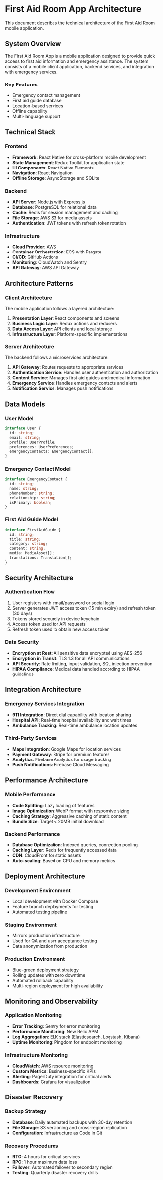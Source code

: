 # First Aid Room App Architecture

This document describes the technical architecture of the First Aid Room mobile application.

## System Overview

The First Aid Room App is a mobile application designed to provide quick access to first aid information and emergency assistance. The system consists of a mobile client application, backend services, and integration with emergency services.

### Key Features
- Emergency contact management
- First aid guide database
- Location-based services
- Offline capability
- Multi-language support

## Technical Stack

### Frontend
- **Framework**: React Native for cross-platform mobile development
- **State Management**: Redux Toolkit for application state
- **UI Components**: React Native Elements
- **Navigation**: React Navigation
- **Offline Storage**: AsyncStorage and SQLite

### Backend
- **API Server**: Node.js with Express.js
- **Database**: PostgreSQL for relational data
- **Cache**: Redis for session management and caching
- **File Storage**: AWS S3 for media assets
- **Authentication**: JWT tokens with refresh token rotation

### Infrastructure
- **Cloud Provider**: AWS
- **Container Orchestration**: ECS with Fargate
- **CI/CD**: GitHub Actions
- **Monitoring**: CloudWatch and Sentry
- **API Gateway**: AWS API Gateway

## Architecture Patterns

### Client Architecture
The mobile application follows a layered architecture:

1. **Presentation Layer**: React components and screens
2. **Business Logic Layer**: Redux actions and reducers
3. **Data Access Layer**: API clients and local storage
4. **Infrastructure Layer**: Platform-specific implementations

### Server Architecture
The backend follows a microservices architecture:

1. **API Gateway**: Routes requests to appropriate services
2. **Authentication Service**: Handles user authentication and authorization
3. **Content Service**: Manages first aid guides and medical information
4. **Emergency Service**: Handles emergency contacts and alerts
5. **Notification Service**: Manages push notifications

## Data Models

### User Model
```typescript
interface User {
  id: string;
  email: string;
  profile: UserProfile;
  preferences: UserPreferences;
  emergencyContacts: EmergencyContact[];
}
```

### Emergency Contact Model
```typescript
interface EmergencyContact {
  id: string;
  name: string;
  phoneNumber: string;
  relationship: string;
  isPrimary: boolean;
}
```

### First Aid Guide Model
```typescript
interface FirstAidGuide {
  id: string;
  title: string;
  category: string;
  content: string;
  media: MediaAsset[];
  translations: Translation[];
}
```

## Security Architecture

### Authentication Flow
1. User registers with email/password or social login
2. Server generates JWT access token (15 min expiry) and refresh token (30 days)
3. Tokens stored securely in device keychain
4. Access token used for API requests
5. Refresh token used to obtain new access token

### Data Security
- **Encryption at Rest**: All sensitive data encrypted using AES-256
- **Encryption in Transit**: TLS 1.3 for all API communications
- **API Security**: Rate limiting, input validation, SQL injection prevention
- **HIPAA Compliance**: Medical data handled according to HIPAA guidelines

## Integration Architecture

### Emergency Services Integration
- **911 Integration**: Direct dial capability with location sharing
- **Hospital API**: Real-time hospital availability and wait times
- **Ambulance Tracking**: Real-time ambulance location updates

### Third-Party Services
- **Maps Integration**: Google Maps for location services
- **Payment Gateway**: Stripe for premium features
- **Analytics**: Firebase Analytics for usage tracking
- **Push Notifications**: Firebase Cloud Messaging

## Performance Architecture

### Mobile Performance
- **Code Splitting**: Lazy loading of features
- **Image Optimization**: WebP format with responsive sizing
- **Caching Strategy**: Aggressive caching of static content
- **Bundle Size**: Target < 20MB initial download

### Backend Performance
- **Database Optimization**: Indexed queries, connection pooling
- **Caching Layer**: Redis for frequently accessed data
- **CDN**: CloudFront for static assets
- **Auto-scaling**: Based on CPU and memory metrics

## Deployment Architecture

### Development Environment
- Local development with Docker Compose
- Feature branch deployments for testing
- Automated testing pipeline

### Staging Environment
- Mirrors production infrastructure
- Used for QA and user acceptance testing
- Data anonymization from production

### Production Environment
- Blue-green deployment strategy
- Rolling updates with zero downtime
- Automated rollback capability
- Multi-region deployment for high availability

## Monitoring and Observability

### Application Monitoring
- **Error Tracking**: Sentry for error monitoring
- **Performance Monitoring**: New Relic APM
- **Log Aggregation**: ELK stack (Elasticsearch, Logstash, Kibana)
- **Uptime Monitoring**: Pingdom for endpoint monitoring

### Infrastructure Monitoring
- **CloudWatch**: AWS resource monitoring
- **Custom Metrics**: Business-specific KPIs
- **Alerting**: PagerDuty integration for critical alerts
- **Dashboards**: Grafana for visualization

## Disaster Recovery

### Backup Strategy
- **Database**: Daily automated backups with 30-day retention
- **File Storage**: S3 versioning and cross-region replication
- **Configuration**: Infrastructure as Code in Git

### Recovery Procedures
- **RTO**: 4 hours for critical services
- **RPO**: 1 hour maximum data loss
- **Failover**: Automated failover to secondary region
- **Testing**: Quarterly disaster recovery drills